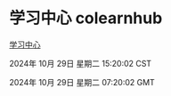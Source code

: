 # 学习中心 colearnhub
[学习中心](http://219.139.197.74:56308/colearnhub/)

2024年 10月 29日 星期二 15:20:02 CST

2024年 10月 29日 星期二 07:20:02 GMT
